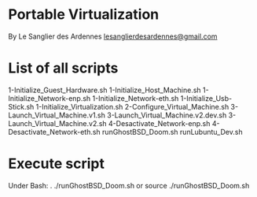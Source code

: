 Portable Virtualization  
=======================  
  
By Le Sanglier des Ardennes <lesanglierdesardennes@gmail.com>

List of all scripts
===================

1-Initialize_Guest_Hardware.sh
1-Initialize_Host_Machine.sh
1-Initialize_Network-enp.sh
1-Initialize_Network-eth.sh
1-Initialize_Usb-Stick.sh
1-Initialize_Virtualization.sh
2-Configure_Virtual_Machine.sh
3-Launch_Virtual_Machine.v1.sh
3-Launch_Virtual_Machine.v2.dev.sh
3-Launch_Virtual_Machine.v2.sh
4-Desactivate_Network-enp.sh
4-Desactivate_Network-eth.sh
runGhostBSD_Doom.sh
runLubuntu_Dev.sh


Execute script
==============

Under Bash:
. ./runGhostBSD_Doom.sh
or
source ./runGhostBSD_Doom.sh
